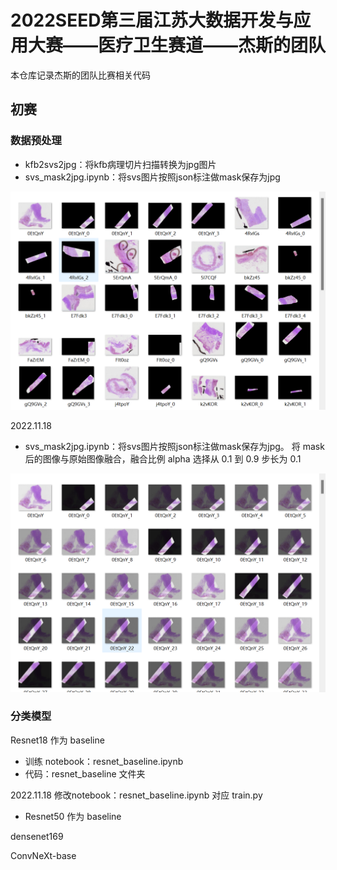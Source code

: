 # 2022SEED第三届江苏大数据开发与应用大赛——医疗卫生赛道——杰斯的团队

本仓库记录杰斯的团队比赛相关代码

## 初赛

### 数据预处理

* kfb2svs2jpg：将kfb病理切片扫描转换为jpg图片
* svs_mask2jpg.ipynb：将svs图片按照json标注做mask保存为jpg

![](./img/01.png)

2022.11.18

* svs_mask2jpg.ipynb：将svs图片按照json标注做mask保存为jpg。 将 mask 后的图像与原始图像融合，融合比例 alpha 选择从 0.1 到 0.9 步长为 0.1

![](./img/02.png)

### 分类模型

Resnet18 作为 baseline
* 训练 notebook：resnet_baseline.ipynb
* 代码：resnet_baseline 文件夹

2022.11.18
修改notebook：resnet_baseline.ipynb 对应 train.py
* Resnet50 作为 baseline

densenet169

ConvNeXt-base
